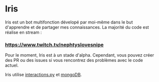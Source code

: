 # Iris


Iris est un bot multifonction dévelopé par moi-même dans le but d'apprendre et de partager mes connaissances.
La majorité du code est réalise en stream :

### https://www.twitch.tv/nephtyslovesnipe


Pour le moment, Iris est à un stade d'alpha. Cependant, vous pouvez créer des PR ou des issues si vous rencontrez des problèmes avec le code actuel.



Iris utilise [interactions.py](https://interactions-py.github.io/interactions.py/) et [mongoDB](https://www.mongodb.com/fr-fr).

